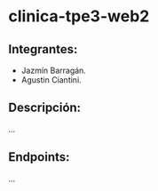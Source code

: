 # clinica-tpe3-web2

## Integrantes:
* Jazmín Barragán.
* Agustin Ciantini.

## Descripción:

...

## Endpoints:

...
